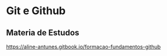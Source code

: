 # Git e Github 
## Materia de Estudos 
https://aline-antunes.gitbook.io/formacao-fundamentos-github


